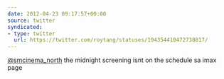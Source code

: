 ```yaml
---
date: 2012-04-23 09:17:57+00:00
source: twitter
syndicated:
- type: twitter
  url: https://twitter.com/roytang/statuses/194354410472738817/
---
```


[@smcinema_north](https://twitter.com/smcinema_north/) the midnight screening isnt on the schedule sa imax page